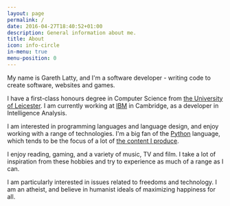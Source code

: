 ```yaml
---
layout: page
permalink: /
date: 2016-04-27T18:40:52+01:00
description: General information about me.
title: About
icon: info-circle
in-menu: true
menu-position: 0
---
```


<script type="application/ld+json">
  {
    "@context": "http://schema.org",
    "@type": "WebSite",
    "name": "Lattyware",
    "url": "{{ site.url }}{{ site.baseurl }}"
  }
</script>

<script type="application/ld+json">
  {
    "@context": "http://schema.org",
    "@type": "Person",
    "email": "mailto:gareth@lattyware.co.uk",
    "image": "/images/me.jpg",
    "jobTitle": "Software Developer",
    "name": "Gareth Latty",
    "url": "{{ site.url }}{{ site.baseurl }}",
    "alumniOf": {
      "@type": "EducationalOrganization",
      "name": "University of Leicester",
      "url": "https://le.ac.uk/"
    },
    "sameAs": [
      "https://twitter.com/Lattyware",
      "https://www.facebook.com/lattyware",
      "https://www.linkedin.com/in/lattyware",
      "https://plus.google.com/+GarethLatty",
      "https://www.youtube.com/c/lattyware",
      "https://github.com/Lattyware"
    ]
  }
</script>

My name is Gareth Latty, and I'm a software developer - writing code to create software, websites and games.

I have a first-class honours degree in Computer Science from [the University of Leicester][uol]. I am currently working at [IBM][ibm] in Cambridge, as a developer in Intelligence Analysis.

I am interested in programming languages and language design, and enjoy working with a range of technologies. I'm a big fan of the [Python][python] language, which tends to be the focus of a lot of [the content I produce][code].

I enjoy reading, gaming, and a variety of music, TV and film. I take a lot of inspiration from these hobbies and try to experience as much of a range as I can.

I am particularly interested in issues related to freedoms and technology. I am an atheist, and believe in humanist ideals of maximizing happiness for all.

[code]: /code/
[python]: http://www.python.org/
[uol]: http://www2.le.ac.uk/
[ibm]: http://www.ibm.com/uk/en/
